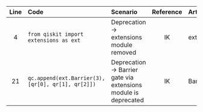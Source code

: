 | Line | Code | Scenario | Reference | Artifact | Refactoring |
| :--: | :--- | :------- | :-------: | :------- | :---------- |
| 4 | `from qiskit import extensions as ext` | Deprecation -> extensions module removed | IK | extensions | Remove import line |
| 21 | `qc.append(ext.Barrier(3), [qr[0], qr[1], qr[2]])` | Deprecation -> Barrier gate via extensions module is deprecated | IK | Barrier | Replace with `qc.barrier(qr)` |